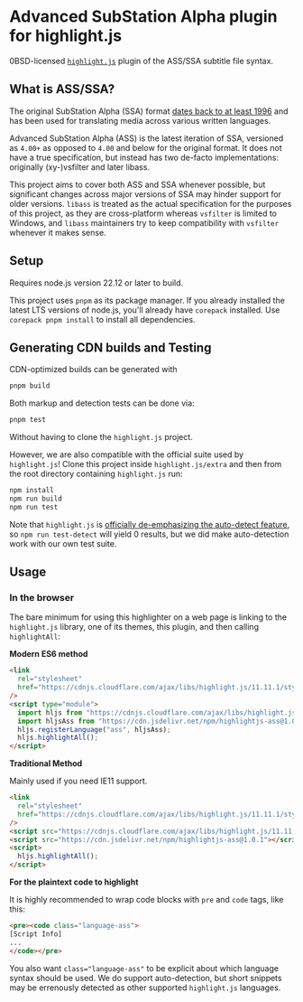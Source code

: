 # Advanced SubStation Alpha plugin for highlight.js

0BSD-licensed [`highlight.js`](https://github.com/highlightjs/highlight.js) plugin of the ASS/SSA subtitle file syntax.

## What is ASS/SSA?

The original SubStation Alpha (SSA) format [dates back to at least 1996](https://web.archive.org/web/19961229054108/http://www.eswat.demon.co.uk/) and has been used for translating media across various written languages.

Advanced SubStation Alpha (ASS) is the latest iteration of SSA, versioned as `4.00+` as opposed to `4.00` and below for the original format. It does not have a true specification, but instead has two de-facto implementations: originally (xy-)vsfilter and later libass.

This project aims to cover both ASS and SSA whenever possible, but significant changes across major versions of SSA may hinder support for older versions. `libass` is treated as the actual specification for the purposes of this project, as they are cross-platform whereas `vsfilter` is limited to Windows, and `libass` maintainers try to keep compatibility with `vsfilter` whenever it makes sense.

## Setup

Requires node.js version 22.12 or later to build.

This project uses `pnpm` as its package manager. If you already installed the latest LTS versions of node.js, you'll already have `corepack` installed.
Use `corepack pnpm install` to install all dependencies.

## Generating CDN builds and Testing

CDN-optimized builds can be generated with

```sh
pnpm build
```

Both markup and detection tests can be done via:

```sh
pnpm test
```

Without having to clone the `highlight.js` project.

However, we are also compatible with the official suite used by `highlight.js`! Clone this project inside `highlight.js/extra` and then from the root directory containing `highlight.js` run:

```sh
npm install
npm run build
npm run test
```

Note that `highlight.js` is [officially de-emphasizing the auto-detect feature](https://github.com/highlightjs/highlight.js/pull/3906/commits/57cf5a332e17611da54d8562c7398cca96722814), so `npm run test-detect` will yield 0 results, but we did make auto-detection work with our own test suite.

## Usage

### In the browser

The bare minimum for using this highlighter on a web page is linking to the `highlight.js` library, one of its themes, this plugin, and then calling `highlightAll`:

**Modern ES6 method**

```html
<link
  rel="stylesheet"
  href="https://cdnjs.cloudflare.com/ajax/libs/highlight.js/11.11.1/styles/dark.min.css"
/>
<script type="module">
  import hljs from "https://cdnjs.cloudflare.com/ajax/libs/highlight.js/11.11.1/es/highlight.min.js";
  import hljsAss from "https://cdn.jsdelivr.net/npm/highlightjs-ass@1.0.1/+esm";
  hljs.registerLanguage("ass", hljsAss);
  hljs.highlightAll();
</script>
```

**Traditional Method**

Mainly used if you need IE11 support.

```html
<link
  rel="stylesheet"
  href="https://cdnjs.cloudflare.com/ajax/libs/highlight.js/11.11.1/styles/dark.min.css"
/>
<script src="https://cdnjs.cloudflare.com/ajax/libs/highlight.js/11.11.1/highlight.min.js"></script>
<script src="https://cdn.jsdelivr.net/npm/highlightjs-ass@1.0.1"></script>
<script>
  hljs.highlightAll();
</script>
```

**For the plaintext code to highlight**

It is highly recommended to wrap code blocks with `pre` and `code` tags, like this:

```html
<pre><code class="language-ass">
[Script Info]
...
</code></pre>
```

You also want `class="language-ass"` to be explicit about which language syntax should be used. We do support auto-detection, but short snippets may be errenously detected as other supported `highlight.js` languages.
